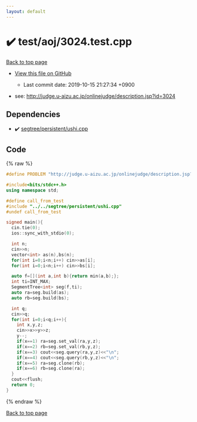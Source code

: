 ```yaml
---
layout: default
---
```


<!-- mathjax config similar to math.stackexchange -->
<script type="text/javascript" async
  src="https://cdnjs.cloudflare.com/ajax/libs/mathjax/2.7.5/MathJax.js?config=TeX-MML-AM_CHTML">
</script>
<script type="text/x-mathjax-config">
  MathJax.Hub.Config({
    TeX: { equationNumbers: { autoNumber: "AMS" }},
    tex2jax: {
      inlineMath: [ ['$','$'] ],
      processEscapes: true
    },
    "HTML-CSS": { matchFontHeight: false },
    displayAlign: "left",
    displayIndent: "2em"
  });
</script>

<script type="text/javascript" src="https://cdnjs.cloudflare.com/ajax/libs/jquery/3.4.1/jquery.min.js"></script>
<script src="https://cdn.jsdelivr.net/npm/jquery-balloon-js@1.1.2/jquery.balloon.min.js" integrity="sha256-ZEYs9VrgAeNuPvs15E39OsyOJaIkXEEt10fzxJ20+2I=" crossorigin="anonymous"></script>
<script type="text/javascript" src="../../../assets/js/copy-button.js"></script>
<link rel="stylesheet" href="../../../assets/css/copy-button.css" />


# :heavy_check_mark: test/aoj/3024.test.cpp
<a href="../../../index.html">Back to top page</a>

* <a href="{{ site.github.repository_url }}/blob/master/test/aoj/3024.test.cpp">View this file on GitHub</a>
    - Last commit date: 2019-10-15 21:27:34 +0900


* see: <a href="http://judge.u-aizu.ac.jp/onlinejudge/description.jsp?id=3024">http://judge.u-aizu.ac.jp/onlinejudge/description.jsp?id=3024</a>


## Dependencies
* :heavy_check_mark: <a href="../../../library/segtree/persistent/ushi.cpp.html">segtree/persistent/ushi.cpp</a>


## Code
{% raw %}
```cpp
#define PROBLEM "http://judge.u-aizu.ac.jp/onlinejudge/description.jsp?id=3024"

#include<bits/stdc++.h>
using namespace std;

#define call_from_test
#include "../../segtree/persistent/ushi.cpp"
#undef call_from_test

signed main(){
  cin.tie(0);
  ios::sync_with_stdio(0);

  int n;
  cin>>n;
  vector<int> as(n),bs(n);
  for(int i=0;i<n;i++) cin>>as[i];
  for(int i=0;i<n;i++) cin>>bs[i];

  auto f=[](int a,int b){return min(a,b);};
  int ti=INT_MAX;
  SegmentTree<int> seg(f,ti);
  auto ra=seg.build(as);
  auto rb=seg.build(bs);

  int q;
  cin>>q;
  for(int i=0;i<q;i++){
    int x,y,z;
    cin>>x>>y>>z;
    y--;
    if(x==1) ra=seg.set_val(ra,y,z);
    if(x==2) rb=seg.set_val(rb,y,z);
    if(x==3) cout<<seg.query(ra,y,z)<<"\n";
    if(x==4) cout<<seg.query(rb,y,z)<<"\n";
    if(x==5) ra=seg.clone(rb);
    if(x==6) rb=seg.clone(ra);
  }
  cout<<flush;
  return 0;
}

```
{% endraw %}

<a href="../../../index.html">Back to top page</a>

